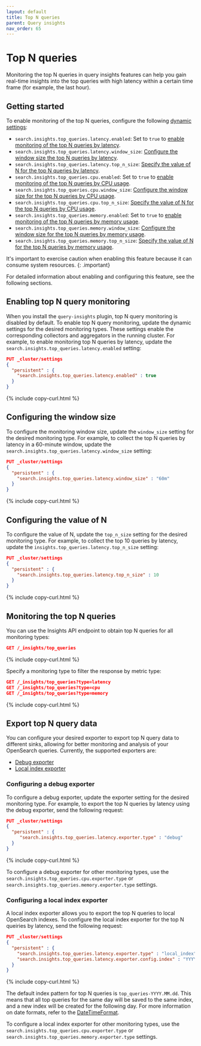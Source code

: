 ```yaml
---
layout: default
title: Top N queries
parent: Query insights
nav_order: 65
---
```


# Top N queries

Monitoring the top N queries in query insights features can help you gain real-time insights into the top queries with high latency within a certain time frame (for example, the last hour). 

## Getting started

To enable monitoring of the top N queries, configure the following [dynamic settings]({{site.url}}{{site.baseurl}}/install-and-configure/configuring-opensearch/index/#dynamic-settings):

- `search.insights.top_queries.latency.enabled`: Set to `true` to [enable monitoring of the top N queries by latency](#enabling-the-top-n-queries-feature).
- `search.insights.top_queries.latency.window_size`: [Configure the window size the top N queries by latency](#configuring-window-size). 
- `search.insights.top_queries.latency.top_n_size`: [Specify the value of N for the top N queries by latency](#configuring-the-value-of-n).
- `search.insights.top_queries.cpu.enabled`: Set to `true` to [enable monitoring of the top N queries by CPU usage](#enabling-the-top-n-queries-feature).
- `search.insights.top_queries.cpu.window_size`: [Configure the window size for the top N queries by CPU usage](#configuring-window-size). 
- `search.insights.top_queries.cpu.top_n_size`: [Specify the value of N for the top N queries by CPU usage](#configuring-the-value-of-n).
- `search.insights.top_queries.memory.enabled`: Set to `true` to [enable monitoring of the top N queries by memory usage](#enabling-the-top-n-queries-feature).
- `search.insights.top_queries.memory.window_size`: [Configure the window size for the top N queries by memory usage](#configuring-window-size). 
- `search.insights.top_queries.memory.top_n_size`: [Specify the value of N for the top N queries by memory usage](#configuring-the-value-of-n).

It's important to exercise caution when enabling this feature because it can consume system resources.
{: .important}


For detailed information about enabling and configuring this feature, see the following sections.

## Enabling top N query monitoring 

When you install the `query-insights` plugin, top N query monitoring is disabled by default. To enable top N query monitoring, update the dynamic settings for the desired monitoring types. These settings enable the corresponding collectors and aggregators in the running cluster. For example, to enable monitoring top N queries by latency, update the `search.insights.top_queries.latency.enabled` setting:

```json
PUT _cluster/settings
{
  "persistent" : {
    "search.insights.top_queries.latency.enabled" : true
  }
}
```
{% include copy-curl.html %}

## Configuring the window size

To configure the monitoring window size, update the `window_size` setting for the desired monitoring type. For example, to collect the top N queries by latency in a 60-minute window, update the `search.insights.top_queries.latency.window_size` setting:

```json
PUT _cluster/settings
{
  "persistent" : {
    "search.insights.top_queries.latency.window_size" : "60m"
  }
}
```
{% include copy-curl.html %}

## Configuring the value of N 

To configure the value of N, update the `top_n_size` setting for the desired monitoring type. For example, to collect the top 10 queries by latency, update the `insights.top_queries.latency.top_n_size` setting:

```json
PUT _cluster/settings
{
  "persistent" : {
    "search.insights.top_queries.latency.top_n_size" : 10
  }
}
```
{% include copy-curl.html %}

## Monitoring the top N queries 

You can use the Insights API endpoint to obtain top N queries for all monitoring types:

```json
GET /_insights/top_queries
```
{% include copy-curl.html %}

Specify a monitoring type to filter the response by metric type:

```json
GET /_insights/top_queries?type=latency
GET /_insights/top_queries?type=cpu
GET /_insights/top_queries?type=memory
```
{% include copy-curl.html %}

## Export top N query data

You can configure your desired exporter to export top N query data to different sinks, allowing for better monitoring and analysis of your OpenSearch queries. Currently, the supported exporters are:
- [Debug exporter](#configuring-a-debug-exporter)
- [Local index exporter](#configuring-a-local-index-exporter)

### Configuring a debug exporter

To configure a debug exporter, update the exporter setting for the desired monitoring type. For example, to export the top N queries by latency using the debug exporter, send the following request:

```json
PUT _cluster/settings
{
  "persistent" : {
     "search.insights.top_queries.latency.exporter.type" : "debug"
  }
}
```
{% include copy-curl.html %}

To configure a debug exporter for other monitoring types, use the `search.insights.top_queries.cpu.exporter.type`  or `search.insights.top_queries.memory.exporter.type` settings.

### Configuring a local index exporter

A local index exporter allows you to export the top N queries to local OpenSearch indexes. To configure the local index exporter for the top N queiries by latency, send the following request:

```json
PUT _cluster/settings
{
  "persistent" : {
    "search.insights.top_queries.latency.exporter.type" : "local_index",
    "search.insights.top_queries.latency.exporter.config.index" : "YYYY.MM.dd"
  }
}
```
{% include copy-curl.html %}

The default index pattern for top N queries is `top_queries-YYYY.MM.dd`. This means that all top queries for the same day will be saved to the same index, and a new index will be created for the following day. For more information on date formats, refer to the [DateTimeFormat](https://www.joda.org/joda-time/apidocs/org/joda/time/format/DateTimeFormat.html).

To configure a local index exporter for other monitoring types, use the `search.insights.top_queries.cpu.exporter.type`  or `search.insights.top_queries.memory.exporter.type` settings.

